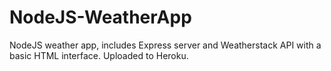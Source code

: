 # NodeJS-WeatherApp
NodeJS weather app, includes Express server and Weatherstack API with a basic HTML interface.
Uploaded to Heroku.
